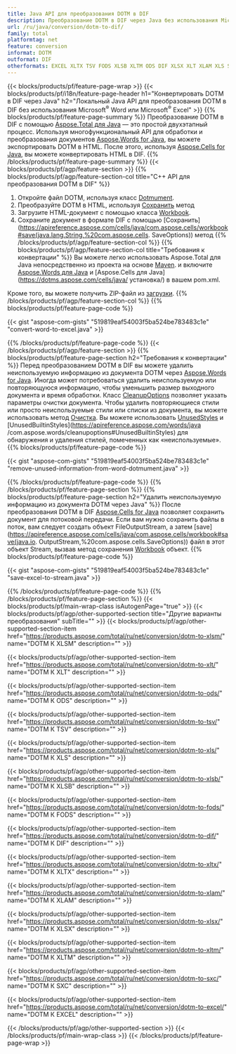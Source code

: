```yaml
---
title: Java API для преобразования DOTM в DIF
description: Преобразование DOTM в DIF через Java без использования Microsoft Word или Microsoft Excel
url: /ru/java/conversion/dotm-to-dif/
family: total
platformtag: net
feature: conversion
informat: DOTM
outformat: DIF
otherformats: EXCEL XLTX TSV FODS XLSB XLTM ODS DIF XLSX XLT XLAM XLS SXC XLSM
---
```

{{< blocks/products/pf/feature-page-wrap >}}
{{< blocks/products/pf/i18n/feature-page-header h1="Конвертировать DOTM в DIF через Java" h2="Локальный Java API для преобразования DOTM в DIF без использования Microsoft<sup>&reg;</sup> Word или Microsoft<sup>&reg;</sup> Excel" >}}
{{% blocks/products/pf/feature-page-summary %}}
Преобразование DOTM в DIF с помощью [Aspose.Total для Java](https://products.aspose.com/total/java/) — это простой двухэтапный процесс. Используя многофункциональный API для обработки и преобразования документов [Aspose.Words for Java](https://products.aspose.com/words/java/), вы можете экспортировать DOTM в HTML. После этого, используя [Aspose.Cells for Java](https://products.aspose.com/cells/java/), вы можете конвертировать HTML в DIF.
{{% /blocks/products/pf/feature-page-summary  %}}
{{< blocks/products/pf/agp/feature-section >}}
{{% blocks/products/pf/agp/feature-section-col title="C++ API для преобразования DOTM в DIF" %}}
1. Откройте файл DOTM, используя класс [Dotmument](https://apireference.aspose.com/words/java/com.aspose.words/Dotmument).
2. Преобразуйте DOTM в HTML, используя [Сохранить](https://apireference.aspose.com/words/java/com.aspose.words/Dotmument#save(java.lang.String,com.aspose.words.SaveOptions) ) метод
3. Загрузите HTML-документ с помощью класса [Workbook](https://apireference.aspose.com/cells/java/com.aspose.cells/Workbook).
4. Сохраните документ в формате DIF с помощью [Сохранить](https://apireference.aspose.com/cells/java/com.aspose.cells/workbook#save(java.lang.String,%20com.aspose.cells. SaveOptions)) метод
{{% /blocks/products/pf/agp/feature-section-col %}}
{{% blocks/products/pf/agp/feature-section-col title="Требования к конвертации" %}}
Вы можете легко использовать Aspose.Total для Java непосредственно из проекта на основе [Maven](https://repository.aspose.com/webapp/#/artifacts/browse/tree/General/repo/com/aspose/aspose-total). и включите [Aspose.Words для Java](https://dotms.aspose.com/words/java/installation/) и [Aspose.Cells для Java](https://dotms.aspose.com/cells/java/ установка/) в вашем pom.xml.

Кроме того, вы можете получить ZIP-файл из [загрузки](https://downloads.aspose.com/total/java).
{{% /blocks/products/pf/agp/feature-section-col %}}
{{% blocks/products/pf/feature-page-code %}}

{{< gist "aspose-com-gists" "519819eaf54003f5ba524be783483c1e" "convert-word-to-excel.java" >}}


{{% /blocks/products/pf/feature-page-code %}}
{{< /blocks/products/pf/agp/feature-section >}}
{{% blocks/products/pf/feature-page-section  h2="Требования к конвертации" %}}
Перед преобразованием DOTM в DIF вы можете удалить неиспользуемую информацию из документа DOTM через [Aspose.Words for Java](https://products.aspose.com/words/java/). Иногда может потребоваться удалить неиспользуемую или повторяющуюся информацию, чтобы уменьшить размер выходного документа и время обработки. Класс [CleanupOptions](https://apireference.aspose.com/words/java/com.aspose.words/CleanupOptions) позволяет указать параметры очистки документа. Чтобы удалить повторяющиеся стили или просто неиспользуемые стили или списки из документа, вы можете использовать метод [Очистка](https://apireference.aspose.com/words/java/com.aspose.words/Dotmument#cleanup()). Вы можете использовать [UnusedStyles](https://apireference.aspose.com/words/java/com.aspose.words/cleanupoptions#UnusedStyles) и [UnusedBuiltinStyles](https://apireference.aspose.com/words/java /com.aspose.words/cleanupoptions#UnusedBuiltinStyles) для обнаружения и удаления стилей, помеченных как «неиспользуемые».  
{{% blocks/products/pf/feature-page-code %}}

{{< gist "aspose-com-gists" "519819eaf54003f5ba524be783483c1e" "remove-unused-information-from-word-dotmument.java" >}}

{{% /blocks/products/pf/feature-page-code  %}}
{{% /blocks/products/pf/feature-page-section %}}
{{% blocks/products/pf/feature-page-section  h2="Удалить неиспользуемую информацию из документа DOTM через Java" %}}
После преобразования DOTM в DIF [Aspose.Cells for Java](https://products.aspose.com/cells/java/) позволяет сохранить документ для потоковой передачи. Если вам нужно сохранить файлы в поток, вам следует создать объект FileOutputStream, а затем [save](https://apireference.aspose.com/cells/java/com.aspose.cells/workbook#save(java.io. OutputStream,%20com.aspose.cells.SaveOptions)) файл в этот объект Stream, вызвав метод сохранения [Workbook](https://apireference.aspose.com/cells/java/com.aspose.cells/Workbook) объект. 
{{% blocks/products/pf/feature-page-code %}}

{{< gist "aspose-com-gists" "519819eaf54003f5ba524be783483c1e" "save-excel-to-stream.java" >}}

{{% /blocks/products/pf/feature-page-code  %}}
{{% /blocks/products/pf/feature-page-section %}}
{{< blocks/products/pf/main-wrap-class isAutogenPage="true" >}}
{{< blocks/products/pf/agp/other-supported-section title="Другие варианты преобразования" subTitle="" >}}
{{< blocks/products/pf/agp/other-supported-section-item href="https://products.aspose.com/total/ru/net/conversion/dotm-to-xlsm/" name="DOTM К XLSM" description="" >}}

{{< blocks/products/pf/agp/other-supported-section-item href="https://products.aspose.com/total/ru/net/conversion/dotm-to-xlt/" name="DOTM К XLT" description="" >}}

{{< blocks/products/pf/agp/other-supported-section-item href="https://products.aspose.com/total/ru/net/conversion/dotm-to-ods/" name="DOTM К ODS" description="" >}}

{{< blocks/products/pf/agp/other-supported-section-item href="https://products.aspose.com/total/ru/net/conversion/dotm-to-tsv/" name="DOTM К TSV" description="" >}}

{{< blocks/products/pf/agp/other-supported-section-item href="https://products.aspose.com/total/ru/net/conversion/dotm-to-xls/" name="DOTM К XLS" description="" >}}

{{< blocks/products/pf/agp/other-supported-section-item href="https://products.aspose.com/total/ru/net/conversion/dotm-to-xlsb/" name="DOTM К XLSB" description="" >}}

{{< blocks/products/pf/agp/other-supported-section-item href="https://products.aspose.com/total/ru/net/conversion/dotm-to-fods/" name="DOTM К FODS" description="" >}}

{{< blocks/products/pf/agp/other-supported-section-item href="https://products.aspose.com/total/ru/net/conversion/dotm-to-dif/" name="DOTM К DIF" description="" >}}

{{< blocks/products/pf/agp/other-supported-section-item href="https://products.aspose.com/total/ru/net/conversion/dotm-to-xltx/" name="DOTM К XLTX" description="" >}}

{{< blocks/products/pf/agp/other-supported-section-item href="https://products.aspose.com/total/ru/net/conversion/dotm-to-xlam/" name="DOTM К XLAM" description="" >}}

{{< blocks/products/pf/agp/other-supported-section-item href="https://products.aspose.com/total/ru/net/conversion/dotm-to-xlsx/" name="DOTM К XLSX" description="" >}}

{{< blocks/products/pf/agp/other-supported-section-item href="https://products.aspose.com/total/ru/net/conversion/dotm-to-xltm/" name="DOTM К XLTM" description="" >}}

{{< blocks/products/pf/agp/other-supported-section-item href="https://products.aspose.com/total/ru/net/conversion/dotm-to-sxc/" name="DOTM К SXC" description="" >}}

{{< blocks/products/pf/agp/other-supported-section-item href="https://products.aspose.com/total/ru/net/conversion/dotm-to-excel/" name="DOTM К EXCEL" description="" >}}


{{< /blocks/products/pf/agp/other-supported-section >}}
{{< /blocks/products/pf/main-wrap-class >}}
{{< /blocks/products/pf/feature-page-wrap >}}